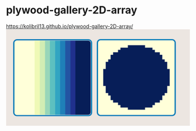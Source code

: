 # plywood-gallery-2D-array
https://kolibril13.github.io/plywood-gallery-2D-array/  
![](preview_image.png)  
